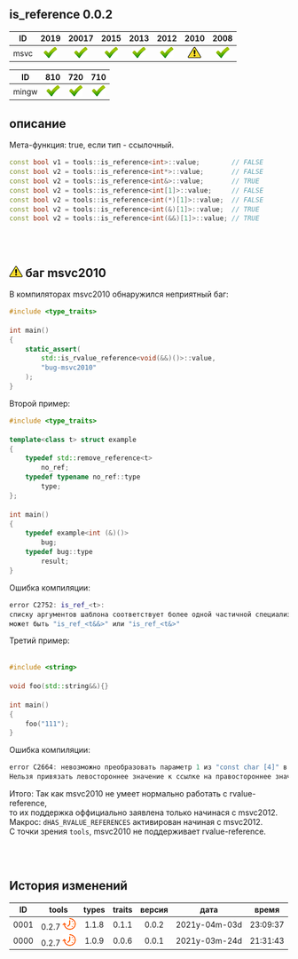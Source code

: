 ﻿
[P]: ../../../icons/progress.png
[V]: ../../../icons/success.png
[X]: ../../../icons/failed.png
[D]: ../../../icons/danger.png
[E]: ../../../icons/empty.png
[N]: ../../../icons/na.png

is_reference 0.0.2
---

| **ID**  | 2019      | 20017     | 2015      | 2013      | 2012      | 2010      | 2008      |  
|:-------:|:---------:|:---------:|:---------:|:---------:|:---------:|:---------:|:---------:|  
|  msvc   | [![V]][M] | [![V]][M] | [![V]][M] | [![V]][M] | [![V]][M] | [![D]][0] | [![V]][M] |  

| **ID**  | 810       | 720       | 710       |  
|:-------:|:---------:|:---------:|:---------:|  
|  mingw  | [![V]][M] | [![V]][M] | [![V]][M] |  

[M]: #is_reference  "мета-функция: true, если тип - ссылочный"  
[0]: #-баг-msvc2010  "msvc2010 не правильно определяет характеристики rvalue-reference типов"

описание
--------
Мета-функция: true, если тип - ссылочный.  

```cpp
const bool v1 = tools::is_reference<int>::value;        // FALSE
const bool v2 = tools::is_reference<int*>::value;       // FALSE
const bool v2 = tools::is_reference<int&>::value;       // TRUE
const bool v2 = tools::is_reference<int[1]>::value;     // FALSE
const bool v2 = tools::is_reference<int(*)[1]>::value;  // FALSE
const bool v2 = tools::is_reference<int(&)[1]>::value;  // TRUE
const bool v2 = tools::is_reference<int(&&)[1]>::value; // TRUE
```

<br/>
<br/>

[![D]][0] баг msvc2010
---
В компиляторах msvc2010 обнаружился неприятный баг:  

```cpp
#include <type_traits>

int main()
{
    static_assert(
        std::is_rvalue_reference<void(&&)()>::value,
        "bug-msvc2010"
    );
}
```

Второй пример:

```cpp
#include <type_traits>

template<class t> struct example
{
    typedef std::remove_reference<t>
        no_ref;
    typedef typename no_ref::type
        type;
};

int main()
{
    typedef example<int (&)()> 
        bug;
    typedef bug::type 
        result;
}
```

Ошибка компиляции:  

```cpp
error C2752: is_ref_<t>: 
списку аргументов шаблона соответствует более одной частичной специализации
может быть "is_ref_<t&&>" или "is_ref_<t&>"
```

Третий пример:  

```cpp

#include <string>

void foo(std::string&&){}

int main()
{
    foo("111");
}
```

Ошибка компиляции:
```cpp
error C2664: невозможно преобразовать параметр 1 из "const char [4]" в "std::string &&"
Нельзя привязать левостороннее значение к ссылке на правостороннее значение
```

Итого:
Так как msvc2010 не умеет нормально работать с rvalue-reference,  
то их поддержка оффициально заявлена только начинася с msvc2012.  
Макрос: `dHAS_RVALUE_REFERENCES` активирован начиная с msvc2012.  
С точки зрения `tools`, msvc2010 не поддерживает rvalue-reference.  

<br/>
<br/>

История изменений
---

| **ID** | tools           | types | traits | версия |     дата      |  время   |  
|:------:|:---------------:|:-----:|:------:|:------:|:-------------:|:--------:|  
|  0001  | 0.2.7 [![P]][M] | 1.1.8 | 0.1.1  | 0.0.2  | 2021y-04m-03d | 23:09:37 |  
|  0000  | 0.2.7 [![P]][M] | 1.0.9 | 0.0.6  | 0.0.1  | 2021y-03m-24d | 21:31:43 |  
